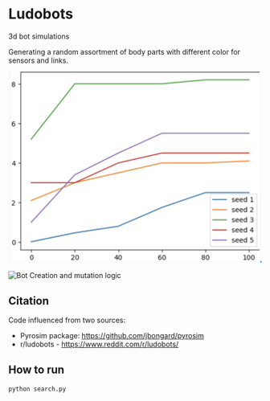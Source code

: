 # Ludobots
3d bot simulations

Generating a random assortment of body parts with different color for sensors and links. 

![Fitness curves](https://raw.githubusercontent.com/AnshulH/Ludobots/assign8/fitcurves.jpg)

![Bot Creation and mutation logic](https://imgur.com/DcCmU4V)


## Citation

Code influenced from two sources:
- Pyrosim package: https://github.com/jbongard/pyrosim
- r/ludobots - https://www.reddit.com/r/ludobots/ 

## How to run
```
python search.py
```